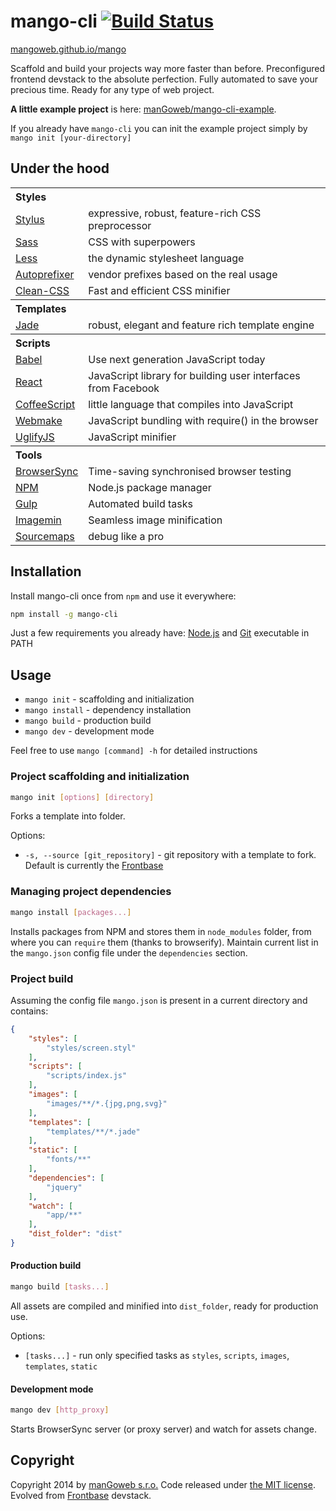 mango-cli [![Build Status](https://travis-ci.org/manGoweb/mango-cli.svg?branch=master)](https://travis-ci.org/manGoweb/mango-cli)
=========

[mangoweb.github.io/mango](http://mangoweb.github.io/mango)

Scaffold and build your projects way more faster than before. Preconfigured frontend devstack to the absolute perfection. Fully automated to save your precious time. Ready for any type of web project.

**A little example project** is here: [manGoweb/mango-cli-example](https://github.com/mangoweb/mango-cli-example).

If you already have `mango-cli` you can init the example project simply by `mango init [your-directory]`

## Under the hood

<table>
<tr><th colspan=2 align=left>Styles</th></tr>
<tr><td><a href="http://learnboost.github.io/stylus">Stylus</a></td><td>expressive, robust, feature-rich CSS preprocessor</td></tr>
<tr><td><a href="https://github.com/sass/libsass">Sass</a></td><td>CSS with superpowers</td></tr>
<tr><td><a href="http://lesscss.org">Less</a></td><td>the dynamic stylesheet language</td></tr>
<tr><td><a href="https://github.com/postcss/autoprefixer">Autoprefixer </a></td><td>vendor prefixes based on the real usage</td></tr>
<tr><td><a href="https://github.com/jakubpawlowicz/clean-css">Clean-CSS</a></td><td>Fast and efficient CSS minifier</td></tr>

<tr><th colspan=2 align=left>Templates</th></tr>
<tr><td><a href="http://jade-lang.com">Jade</a></td><td>robust, elegant and feature rich template engine</td></tr>

<tr><th colspan=2 align=left>Scripts</th></tr>
<tr><td><a href="https://babeljs.io/">Babel</a></td><td>Use next generation JavaScript today</td></tr>
<tr><td><a href="http://facebook.github.io/react">React</a></td><td>JavaScript library for building user interfaces from Facebook</td></tr>
<tr><td><a href="http://coffeescript.org">CoffeeScript</a></td><td>little language that compiles into JavaScript</td></tr>
<tr><td><a href="https://github.com/medikoo/modules-webmake">Webmake</a></td><td>JavaScript bundling with require() in the browser</td></tr>
<tr><td><a href="http://lisperator.net/uglifyjs">UglifyJS</a></td><td>JavaScript minifier</td></tr>

<tr><th colspan=2 align=left>Tools</th></tr>
<tr><td><a href="http://www.browsersync.io">BrowserSync</a></td><td>Time-saving synchronised browser testing</td></tr>
<tr><td><a href="https://www.npmjs.org">NPM</a></td><td>Node.js package manager</td></tr>
<tr><td><a href="http://gulpjs.com/">Gulp</a></td><td>Automated build tasks</td></tr>
<tr><td><a href="https://github.com/imagemin/imagemin">Imagemin</a></td><td>Seamless image minification</td></tr>
<tr><td><a href="https://github.com/floridoo/gulp-sourcemaps">Sourcemaps</a></td><td>debug like a pro</td></tr>
</table>

## Installation

Install mango-cli once from `npm` and use it everywhere:

```sh
npm install -g mango-cli
```

Just a few requirements you already have: [Node.js](http://nodejs.org) and [Git](http://git-scm.com) executable in PATH


## Usage

* `mango init` - scaffolding and initialization
* `mango install` - dependency installation
* `mango build` - production build
* `mango dev` - development mode

Feel free to use `mango [command] -h` for detailed instructions


### Project scaffolding and initialization

```sh
mango init [options] [directory]
```

Forks a template into folder.

Options:
* `-s, --source [git_repository]` - git repository with a template to fork. Default is currently the [Frontbase](http://frontbase.org)


### Managing project dependencies

```sh
mango install [packages...]
```

Installs packages from NPM and stores them in `node_modules` folder, from where you can `require` them (thanks to browserify).
Maintain current list in the `mango.json` config file under the `dependencies` section.


### Project build

Assuming the config file `mango.json` is present in a current directory and contains:

```json
{
	"styles": [
		"styles/screen.styl"
	],
	"scripts": [
		"scripts/index.js"
	],
	"images": [
		"images/**/*.{jpg,png,svg}"
	],
	"templates": [
		"templates/**/*.jade"
	],
	"static": [
		"fonts/**"
	],
	"dependencies": [
		"jquery"
	],
	"watch": [
		"app/**"
	],
	"dist_folder": "dist"
}
```


#### Production build

```sh
mango build [tasks...]
```

All assets are compiled and minified into `dist_folder`, ready for production use.

Options:
* `[tasks...]` - run only specified tasks as `styles`, `scripts`, `images`, `templates`, `static`


#### Development mode

```sh
mango dev [http_proxy]
```

Starts BrowserSync server (or proxy server) and watch for assets change.



## Copyright

Copyright 2014 by [manGoweb s.r.o.](http://www.mangoweb.cz) Code released under [the MIT license](LICENSE). Evolved from [Frontbase](http://frontbase.org) devstack.
